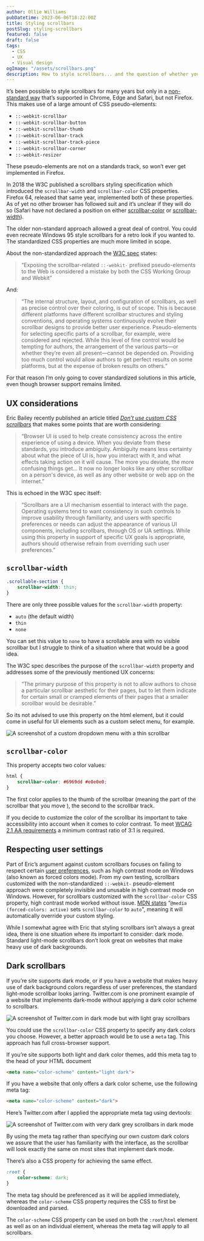 ```yaml
---
author: Ollie Williams
pubDatetime: 2023-06-06T18:22:00Z
title: Styling scrollbars
postSlug: styling-scrollbars
featured: false
draft: false
tags:
  - CSS
  - UX
  - Visual design
ogImage: "/assets/scrollbars.png"
description: How to style scrollbars... and the question of whether you should.  
---
```


It’s been possible to style scrollbars for many years but only in a [non-standard way](https://developer.mozilla.org/en-US/docs/Web/CSS/::-webkit-scrollbar) that’s supported in Chrome, Edge and Safari, but not Firefox. This makes use of a large amount of CSS pseudo-elements:

- `::-webkit-scrollbar`
- `::-webkit-scrollbar-button`
- `::-webkit-scrollbar-thumb`
- `::-webkit-scrollbar-track`
- `::-webkit-scrollbar-track-piece`
- `::-webkit-scrollbar-corner`
- `::-webkit-resizer`

These pseudo-elements are not on a standards track, so won’t ever get implemented in Firefox.

In 2018 the W3C published a scrollbars styling specification which introduced the `scrollbar-width` and `scrollbar-color` CSS properties. Firefox 64, released that same year, implemented both of these properties. As of yet no other browser has followed suit and it’s unclear if they will do so (Safari have not declared a position on either [scrollbar-color](https://github.com/WebKit/standards-positions/issues/134) or [scrollbar-width](https://github.com/WebKit/standards-positions/issues/133#issuecomment-1551300724)).

The older non-standard approach allowed a great deal of control. You could even recreate Windows 95 style scrollbars for a retro look if you wanted to. The standardized CSS properties are much more limited in scope. 

About the non-standardized approach the [W3C spec](https://drafts.csswg.org/css-scrollbars/) states:

> “Exposing the scrollbar-related `::-webkit-` prefixed pseudo-elements to the Web is considered a mistake by both the CSS Working Group and Webkit”

And:
> “The internal structure, layout, and configuration of scrollbars, as well as precise control over their coloring, is out of scope. This is because different platforms have different scrollbar structures and styling conventions, and operating systems continuously evolve their scrollbar designs to provide better user experience. Pseudo-elements for selecting specific parts of a scrollbar, for example, were considered and rejected. While this level of fine control would be tempting for authors, the arrangement of the various parts—or whether they’re even all present—cannot be depended on. Providing too much control would allow authors to get perfect results on some platforms, but at the expense of broken results on others.”

For that reason I’m only going to cover standardized solutions in this article, even though browser support remains limited.

## UX considerations

Eric Bailey recently published an article titled [*Don’t use custom CSS scrollbars*](https://ericwbailey.website/published/dont-use-custom-css-scrollbars/) that makes some points that are worth considering:

> “Browser UI is used to help create consistency across the entire experience of using a device. When you deviate from these standards, you introduce ambiguity. Ambiguity means less certainty about what the piece of UI is, how you interact with it, and what effects taking action on it will cause. The more you deviate, the more confusing things get… It now no longer looks like any other scrollbar on a person's device, as well as any other website or web app on the internet.”

This is echoed in the W3C spec itself:
> “Scrollbars are a UI mechanism essential to interact with the page. Operating systems tend to want consistency in such controls to improve usability through familiarity, and users with specific preferences or needs can adjust the appearance of various UI components, including scrollbars, through OS or UA settings. While using this property in support of specific UX goals is appropriate, authors should otherwise refrain from overriding such user preferences.”

## `scrollbar-width`
```css    
.scrollable-section {
    scrollbar-width: thin;
}
```
There are only three possible values for the `scrollbar-width` property: 

- `auto` (the default width)
- `thin`
- `none`

You can set this value to `none` to have a scrollable area with no visible scrollbar but I struggle to think of a situation where that would be a good idea. 

The W3C spec describes the purpose of the `scrollbar-width` property and addresses some of the previously mentioned UX concerns:

> “The primary purpose of this property is not to allow authors to chose a particular scrollbar aesthetic for their pages, but to let them indicate for certain small or cramped elements of their pages that a smaller scrollbar would be desirable.”

So its not advised to use this property on the html element, but it could come in useful for UI elements such as a custom select menu, for example. 

![A screenshot of a custom dropdown menu with a thin scrollbar](/assets/amenu.png)

## `scrollbar-color`

This property accepts two color values:
```css
html {
    scrollbar-color: #6969dd #e0e0e0;
}
```
The first color applies to the thumb of the scrollbar (meaning the part of the scrollbar that you move ), the second to the scrollbar track.

If you decide to customize the color of the scrollbar its important to take accessibility into account when it comes to color contrast. To meet [WCAG 2.1 AA requirements](https://www.w3.org/WAI/WCAG21/Understanding/non-text-contrast.html) a minimum contrast ratio of 3:1 is required.

## Respecting user settings

Part of Eric’s argument against custom scrollbars focuses on failing to respect certain [user preferences](https://polypane.app/blog/forced-colors-explained-a-practical-guide/), such as high contrast mode on Windows (also known as forced colors mode). From my own testing, scrollbars customized with the non-standardized `::-webkit-` pseudo-element approach were completely invisible and unusable in high contrast mode on Windows. However, for scrollbars customized with the `scrollbar-color` CSS property, high contrast mode worked without issue. [MDN states](https://developer.mozilla.org/en-US/docs/Web/CSS/scrollbar-color#:~:text=Note%3A%20%40media%20(forced%2Dcolors%3A%20active)%20sets%20scrollbar%2Dcolor%20to%20auto.) “`@media (forced-colors: active)` sets `scrollbar-color` to `auto`", meaning it will automatically override your custom styling. 

While I somewhat agree with Eric that styling scrollbars isn’t always a great idea, there is one situation where its important to consider: dark mode. Standard light-mode scrollbars don’t look great on websites that make heavy use of dark backgrounds. 

## Dark scrollbars

If you’re site supports dark mode, or if you have a website that makes heavy use of dark background colors regardless of user preferences, the standard light-mode scrollbar looks jarring. Twitter.com is one prominent example of a website that implements dark-mode without applying a dark color scheme to scrollbars.

![A screenshot of Twitter.com in dark mode but with light gray scrollbars](/assets/twitterlight.png)


You could use the `scrollbar-color` CSS property to specify any dark colors you choose. However, a better approach would be to use a `meta` tag. This approach has full cross-browser support.

If you’re site supports both light and dark color themes, add this meta tag to the head of your HTML document 
```html
<meta name="color-scheme" content="light dark">
```
If you have a website that only offers a dark color scheme, use the following meta tag:
```html
<meta name="color-scheme" content="dark">
```
Here’s Twitter.com after I applied the appropriate meta tag using devtools:

![A screenshot of Twitter.com with very dark grey scrollbars in dark mode](/assets/twitterdark.png)


By using the meta tag rather than specifying our own custom dark colors we assure that the user has familiarity with the interface, as the scrollbar will look exactly the same on most sites that implement dark mode. 

There’s also a CSS property for achieving the same effect.
```css
:root {
    color-scheme: dark;
}
```
The meta tag should be preferenced as it will be applied immediately, whereas the `color-scheme` CSS property requires the CSS to first be downloaded and parsed. 

The `color-scheme` CSS property can be used on both the `:root`/`html` element as well as on an individual element, whereas the meta tag will apply to all scrollbars. 

